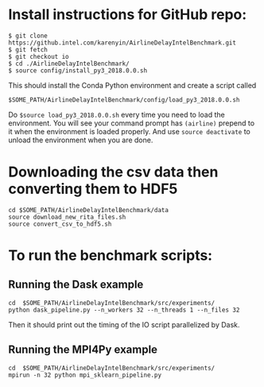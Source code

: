 # Install instructions for GitHub repo:
```
$ git clone https://github.intel.com/karenyin/AirlineDelayIntelBenchmark.git
$ git fetch 
$ git checkout io 
$ cd ./AirlineDelayIntelBenchmark/
$ source config/install_py3_2018.0.0.sh
```

This should install the Conda Python environment and create a script called
```
$SOME_PATH/AirlineDelayIntelBenchmark/config/load_py3_2018.0.0.sh 
```

Do `$source load_py3_2018.0.0.sh` every time you need to load the environment.
You will see your command prompt has `(airline)` prepend to it when the
environment is loaded properly.
And use `source deactivate` to unload the environment when you are done. 

# Downloading the csv data then converting them to HDF5
```
cd $SOME_PATH/AirlineDelayIntelBenchmark/data
source download_new_rita_files.sh
source convert_csv_to_hdf5.sh
```

# To run the benchmark scripts: 
## Running the Dask example
```
cd  $SOME_PATH/AirlineDelayIntelBenchmark/src/experiments/
python dask_pipeline.py --n_workers 32 --n_threads 1 --n_files 32
```
Then it should print out the timing of the IO script parallelized by Dask.

## Running the MPI4Py example
```
cd  $SOME_PATH/AirlineDelayIntelBenchmark/src/experiments/
mpirun -n 32 python mpi_sklearn_pipeline.py
```
